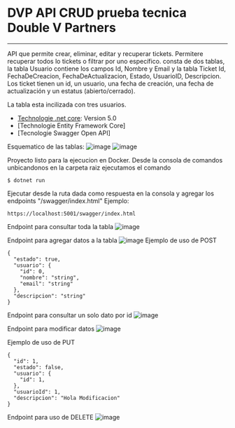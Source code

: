 # DVP API CRUD prueba tecnica Double V Partners
***
API que permite crear, eliminar, editar y recuperar tickets. Permitere recuperar todos lo tickets o filtrar por uno específico.
consta de dos tablas, la tabla Usuario contiene los campos Id, Nombre y Email y la tabla Ticket Id, FechaDeCreacion, FechaDeActualizacion, Estado, UsuarioID, Descripcion. 
Los ticket tienen un id, un usuario, una fecha de creación, una fecha de actualización y un estatus (abierto/cerrado).

La tabla esta incilizada con tres usuarios. 

* [Technologie .net core](https://dotnet.microsoft.com/download): Version 5.0
* [Technologie Entity Framework Core]
* [Tecnologie Swagger Open API]

Esquematico de las tablas: 
![image](https://user-images.githubusercontent.com/30899756/114290981-45d7e900-9a49-11eb-824f-dbde487436cf.png)
![image](https://user-images.githubusercontent.com/30899756/114290988-56885f00-9a49-11eb-85b2-9bd8157cfe21.png)



Proyecto listo para la ejecucion en Docker.
Desde la consola de comandos unbicandonos en la carpeta raiz ejecutamos el comando 

```
$ dotnet run
```

Ejecutar desde la ruta dada como respuesta en la consola y agregar los endpoints "/swagger/index.html"
Ejemplo:
```
https://localhost:5001/swagger/index.html
```
Endpoint para consultar toda la tabla
![image](https://user-images.githubusercontent.com/30899756/114290510-d7455c00-9a45-11eb-993a-69c432885a76.png)

Endpoint para agregar datos a la tabla
![image](https://user-images.githubusercontent.com/30899756/114290598-5cc90c00-9a46-11eb-8751-ee859d158ced.png)
Ejemplo de uso de POST

```
{
  "estado": true,
  "usuario": {
    "id": 0,
    "nombre": "string",
    "email": "string"
  },
  "descripcion": "string"
}
```
Endpoint para consultar un solo dato por id
![image](https://user-images.githubusercontent.com/30899756/114290683-f85a7c80-9a46-11eb-9e0c-c235d5e790e2.png)

Endpoint para modificar datos
![image](https://user-images.githubusercontent.com/30899756/114290759-77e84b80-9a47-11eb-9f84-cd8734f2395f.png)

Ejemplo de uso de PUT
```
{
  "id": 1,
  "estado": false,
  "usuario": {
    "id": 1,
  },
  "usuarioId": 1,
  "descripcion": "Hola Modificacion"
}
```
Endpoint para uso de DELETE
![image](https://user-images.githubusercontent.com/30899756/114290772-8c2c4880-9a47-11eb-85ff-805d77c6d059.png)



